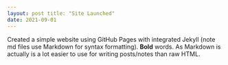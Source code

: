 ```yaml
--- 
layout: post title: "Site Launched" 
date: 2021-09-01 
--- 
```

 
Created a simple website using GitHub Pages with integrated Jekyll (note md files use Markdown for syntax formatting).  **Bold** words.  As Markdown is actually is a lot easier to use for writing posts/notes than raw HTML. 
